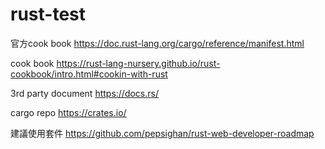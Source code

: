 # rust-test


官方cook book
https://doc.rust-lang.org/cargo/reference/manifest.html

cook book
https://rust-lang-nursery.github.io/rust-cookbook/intro.html#cookin-with-rust

3rd party document
https://docs.rs/

cargo repo
https://crates.io/

建議使用套件
https://github.com/pepsighan/rust-web-developer-roadmap
